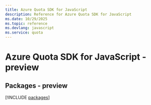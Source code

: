 ```yaml
---
title: Azure Quota SDK for JavaScript
description: Reference for Azure Quota SDK for JavaScript
ms.date: 10/29/2025
ms.topic: reference
ms.devlang: javascript
ms.service: quota
---
```

# Azure Quota SDK for JavaScript - preview
## Packages - preview
[!INCLUDE [packages](quota-index.md)]